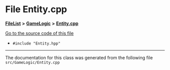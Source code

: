 

# File Entity.cpp



[**FileList**](files.md) **>** [**GameLogic**](dir_43a675281a639807a8e84134baca4472.md) **>** [**Entity.cpp**](GameLogic_2Entity_8cpp.md)

[Go to the source code of this file](GameLogic_2Entity_8cpp_source.md)



* `#include "Entity.hpp"`


































































------------------------------
The documentation for this class was generated from the following file `src/GameLogic/Entity.cpp`

